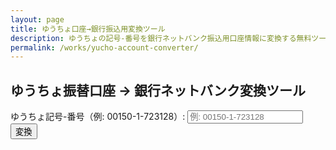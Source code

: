 ```yaml
---
layout: page
title: ゆうちょ口座→銀行振込用変換ツール
description: ゆうちょの記号-番号を銀行ネットバンク振込用口座情報に変換する無料ツール
permalink: /works/yucho-account-converter/
---
```


<h2>ゆうちょ振替口座 → 銀行ネットバンク変換ツール</h2>

<label for="jpNumber">ゆうちょ記号-番号（例: 00150-1-723128）:</label>
<input type="text" id="jpNumber" placeholder="例: 00150-1-723128" />
<button onclick="convert()">変換</button>
<div id="result"></div>

<script>
  function convert() {
    const input = document.getElementById('jpNumber').value.trim();
    const resultDiv = document.getElementById('result');
    const match = input.match(/^(\d{5})-(\d+)-?(\d+)?$/);
    if (!match) {
      resultDiv.innerHTML = "<p style='color:red;'>入力形式が正しくありません（例: 00150-1-723128）</p>";
      return;
    }
    const part1 = match[2];
    const part2 = match[3] || '';
    const number = (part1 + part2).padStart(8, '0');
    const account = number.slice(-7);
    resultDiv.innerHTML = `
      <table>
        <tr><th>項目</th><th>入力内容</th></tr>
        <tr><td>銀行名</td><td>ゆうちょ銀行</td></tr>
        <tr><td>金融機関コード</td><td>9900</td></tr>
        <tr><td>支店名（店番）</td><td>〇一九（019）</td></tr>
        <tr><td>預金種目</td><td>当座</td></tr>
        <tr><td>口座番号</td><td>${account}</td></tr>
      </table>
    `;
  }
</script>